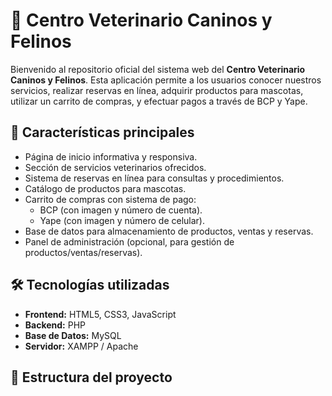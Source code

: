 # 🐾 Centro Veterinario Caninos y Felinos

Bienvenido al repositorio oficial del sistema web del **Centro Veterinario Caninos y Felinos**. Esta aplicación permite a los usuarios conocer nuestros servicios, realizar reservas en línea, adquirir productos para mascotas, utilizar un carrito de compras, y efectuar pagos a través de BCP y Yape.

## 🚀 Características principales

- Página de inicio informativa y responsiva.
- Sección de servicios veterinarios ofrecidos.
- Sistema de reservas en línea para consultas y procedimientos.
- Catálogo de productos para mascotas.
- Carrito de compras con sistema de pago:
  - BCP (con imagen y número de cuenta).
  - Yape (con imagen y número de celular).
- Base de datos para almacenamiento de productos, ventas y reservas.
- Panel de administración (opcional, para gestión de productos/ventas/reservas).

## 🛠️ Tecnologías utilizadas

- **Frontend:** HTML5, CSS3, JavaScript
- **Backend:** PHP
- **Base de Datos:** MySQL
- **Servidor:** XAMPP / Apache

## 📁 Estructura del proyecto

